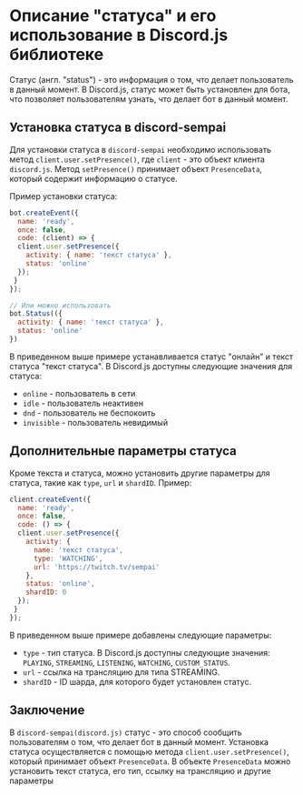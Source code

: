 # Описание "статуса" и его использование в Discord.js библиотеке

Статус (англ. "status") - это информация о том, что делает пользователь в данный момент. В Discord.js, статус может быть установлен для бота, что позволяет пользователям узнать, что делает бот в данный момент.

## Установка статуса в discord-sempai

Для установки статуса в `discord-sempai` необходимо использовать метод `client.user.setPresence()`, где `client` - это объект клиента `discord.js`. Метод `setPresence()` принимает объект `PresenceData`, который содержит информацию о статусе.

Пример установки статуса:

```js
bot.createEvent({
  name: 'ready',
  once: false,
  code: (client) => {
  client.user.setPresence({
    activity: { name: 'текст статуса' },
    status: 'online'
  });
 }
});

// Или можно использовать
bot.Status(({
  activity: { name: 'текст статуса' },
  status: 'online'
})
```

В приведенном выше примере устанавливается статус "онлайн" и текст статуса "текст статуса". В Discord.js доступны следующие значения для статуса:

- `online` - пользователь в сети
- `idle` - пользователь неактивен
- `dnd` - пользователь не беспокоить
- `invisible` - пользователь невидимый

## Дополнительные параметры статуса
Кроме текста и статуса, можно установить другие параметры для статуса, такие как `type`, `url` и `shardID`. Пример:

```js
client.createEvent({
  name: 'ready',
  once: false,
  code: () => {
  client.user.setPresence({
    activity: {
      name: 'текст статуса',
      type: 'WATCHING',
      url: 'https://twitch.tv/sempai'
    },
    status: 'online',
    shardID: 0
  });
 }
});
```
В приведенном выше примере добавлены следующие параметры:

- `type` - тип статуса. В Discord.js доступны следующие значения: `PLAYING`, `STREAMING`, `LISTENING`, `WATCHING`, `CUSTOM_STATUS`.
- `url` - ссылка на трансляцию для типа STREAMING.
- `shardID` - ID шарда, для которого будет установлен статус.

## Заключение
В `discord-sempai(discord.js)` статус - это способ сообщить пользователям о том, что делает бот в данный момент. Установка статуса осуществляется с помощью метода `client.user.setPresence()`, который принимает объект `PresenceData`. В объекте `PresenceData` можно установить текст статуса, его тип, ссылку на трансляцию и другие параметры